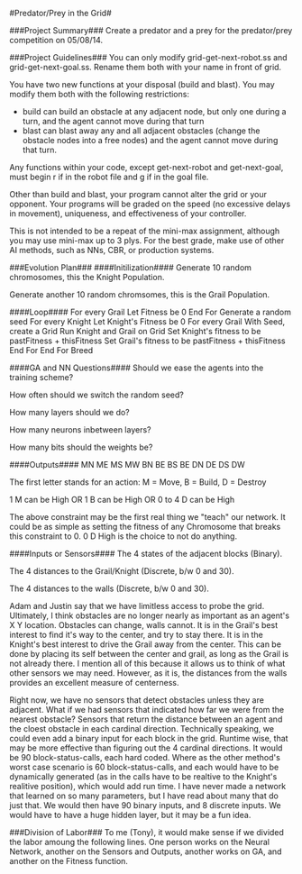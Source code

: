 #Predator/Prey in the Grid#

###Project Summary###
Create a predator and a prey for the predator/prey competition on 05/08/14.

###Project Guidelines###
You can only modify grid-get-next-robot.ss and grid-get-next-goal.ss. Rename them both with your
name in front of grid.

You have two new functions at your disposal (build and blast). You may modify them both with the
following restrictions:
- build can build an obstacle at any adjacent node, but only one during a turn, and the agent
cannot move during that turn
- blast can blast away any and all adjacent obstacles (change the obstacle nodes into a free nodes)
and the agent cannot move during that turn.

Any functions within your code, except get-next-robot and get-next-goal, must begin r if in the
robot file and g if in the goal file.

Other than build and blast, your program cannot alter the grid or your opponent. Your programs will
be graded on the speed (no excessive delays in movement), uniqueness, and effectiveness of your
controller.

This is not intended to be a repeat of the mini-max assignment, although you may use mini-max up to
3 plys. For the best grade, make use of other AI methods, such as NNs, CBR, or production systems.

###Evolution Plan###
####Initilization####
Generate 10 random chromosomes, this the Knight Population.

Generate another 10 random chromsomes, this is the Grail Population.

####Loop####
	For every Grail
		Let Fitness be 0
	End For
	Generate a random seed
	For every Knight
		Let Knight's Fitness be 0
		For every Grail
			With Seed, create a Grid
			Run Knight and Grail on Grid
			Set Knight's fitness to be pastFitness + thisFitness
			Set Grail's fitness to be pastFitness + thisFitness
		End For
	End For
	Breed

####GA and NN Questions####
Should we ease the agents into the training scheme?

How often should we switch the random seed?

How many layers should we do?

How many neurons inbetween layers?

How many bits should the weights be?

####Outputs####
MN ME MS MW BN BE BS BE DN DE DS DW

The first letter stands for an action: M = Move, B = Build, D = Destroy

1 M can be High OR 1 B can be High OR 0 to 4 D can be High

The above constraint may be the first real thing we "teach" our network. It could be as simple as setting the fitness of any Chromosome that breaks this constraint to 0. 0 D High is the choice to not do anything.

####Inputs or Sensors####
The 4 states of the adjacent blocks (Binary).

The 4 distances to the Grail/Knight (Discrete, b/w 0 and 30).

The 4 distances to the walls (Discrete, b/w 0 and 30).

Adam and Justin say that we have limitless access to probe the grid. Ultimately, I think obstacles are no longer nearly as important as an agent's X Y location. Obstacles can change, walls cannot. It is in the Grail's best interest to find it's way to the center, and try to stay there. It is in the Knight's best interest to drive the Grail away from the center. This can be done by placing its self between the center and grail, as long as the Grail is not already there. I mention all of this because it allows us to think of what other sensors we may need. However, as it is, the distances from the walls provides an excellent measure of centerness. 

Right now, we have no sensors that detect obstacles unless they are adjacent. What if we had sensors that indicated how far we were from the nearest obstacle? Sensors that return the distance between an agent and the cloest obstacle in each cardinal direction. Technically speaking, we could even add a binary input for each block in the grid. Runtime wise, that may be more effective than figuring out the 4 cardinal directions. It would be 90 block-status-calls, each hard coded. Where as the other method's worst case scenario is 60 block-status-calls, and each would have to be dynamically generated (as in the calls have to be realtive to the Knight's realitive position), which would add run time. I have never made a network that learned on so many parameters, but I have read about many that do just that. We would then have 90 binary inputs, and 8 discrete inputs. We would have to have a huge hidden layer, but it may be a fun idea.

###Division of Labor###
To me (Tony), it would make sense if we divided the labor amoung the following lines. One person works on the Neural Network, another on the Sensors and Outputs, another works on GA, and another on the Fitness function.
